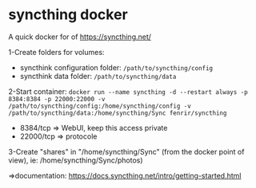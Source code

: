# syncthing docker

A quick docker for of https://syncthing.net/

1-Create folders for volumes:

 - syncthink configuration folder: `/path/to/syncthing/config`
 - syncthink data folder: `/path/to/syncthing/data`

2-Start container: `docker run --name syncthing -d --restart always -p 8384:8384 -p 22000:22000 -v /path/to/syncthing/config:/home/syncthing/config -v /path/to/syncthing/data:/home/syncthing/Sync fenrir/syncthing`

 - 8384/tcp => WebUI, keep this access private
 - 22000/tcp => protocole

3-Create "shares" in "/home/syncthing/Sync" (from the docker point of view), ie: /home/syncthing/Sync/photos)

=>documentation: https://docs.syncthing.net/intro/getting-started.html
